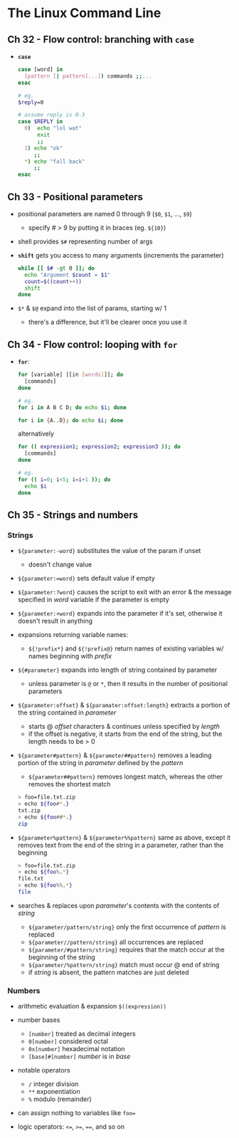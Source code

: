 # The Linux Command Line

## Ch 32 - Flow control: branching with `case`

* __`case`__
  ```bash
  case [word] in
    [pattern [| pattern]...]) commands ;;...
  esac

  # eg.
  $reply=0

  # assume reply is 0-3
  case $REPLY in
    0)  echo "lol wat"
        exit
        ;;
    1) echo "ok"
       ;;
    *) echo "fall back"
       ;;
  esac
  ```

## Ch 33 - Positional parameters

* positional parameters are named 0 through 9 (`$0`, `$1`, ..., `$9`)
  - specify # > 9 by putting it in braces (eg. `${10}`)

* shell provides `$#` representing number of args

* __`shift`__ gets you access to many arguments (increments the parameter)
  ```bash
  while [[ $# -gt 0 ]]; do
    echo "Argument $count = $1"
    count=$((count++))
    shift
  done
  ```

* `$*` & `$@` expand into the list of params, starting w/ 1
  - there's a difference, but it'll be clearer once you use it

## Ch 34 - Flow control: looping with `for`

* __`for`__:
  ```bash
  for [variable] [[in [words]]]; do
    [commands]
  done

  # eg.
  for i in A B C D; do echo $i; done

  for i in {A..D}; do echo $i; done
  ```

  alternatively

  ```bash
  for (( expression1; expression2; expression3 )); do
    [commands]
  done

  # eg.
  for (( i=0; i<5; i=i+1 )); do
    echo $i
  done
  ```

## Ch 35 - Strings and numbers

### Strings

* `${parameter:-word}` substitutes the value of the param if unset
  - doesn't change value

* `${parameter:=word}` sets default value if empty

* `${parameter:?word}` causes the script to exit with an error & the message specified in _word_ variable if the parameter is empty

* `${parameter:+word}` expands into the parameter if it's set, otherwise it doesn't result in anything

* expansions returning variable names:
  - `${!prefix*}` and `${!prefix@}` return names of existing variables w/ names beginning with _prefix_

* `${#parameter}` expands into length of string contained by parameter
  - unless parameter is `@` or `*`, then it results in the number of positional parameters

* `${parameter:offset}` & `${paramater:offset:length}` extracts a portion of the string contained in _parameter_
  - starts @ _offset_ characters & continues unless specified by _length_
  - if the offset is negative, it starts from the end of the string, but the length needs to be > 0

* `${parameter#pattern}` & `${parameter##pattern}` removes a leading portion of the string in _parameter_ defined by the _pattern_
  - `${parameter##pattern}` removes longest match, whereas the other removes the shortest match
  ```bash
  > foo=file.txt.zip
  > echo ${foo#*.}
  txt.zip
  > echo ${foo##*.}
  zip
  ```

* `${parameter%pattern}` & `${parameter%%pattern}` same as above, except it removes text from the end of the string in a parameter, rather than the beginning
  ```bash
  > foo=file.txt.zip
  > echo ${foo%.*}
  file.txt
  > echo ${foo%%.*}
  file
  ```

* searches & replaces upon _parameter_'s contents with the contents of _string_
  - `${parameter/pattern/string}` only the first occurrence of _pattern_ is replaced
  - `${parameter//pattern/string}` all occurrences are replaced
  - `${parameter/#pattern/string}` requires that the match occur at the beginning of the string
  - `${parameter/%pattern/string}` match must occur @ end of string
  - if _string_ is absent, the pattern matches are just deleted

### Numbers

* arithmetic evaluation & expansion `$((expression))`

* number bases
  - `[number]` treated as decimal integers
  - `0[number]` considered octal
  - `0x[number]` hexadecimal notation
  - `[base]#[number]` _number_ is in _base_

* notable operators
  - `/` integer division
  - `**` exponentiation
  - `%` modulo (remainder)

* can assign nothing to variables like `foo=`

* logic operators: `<=`, `>=`, `==`, and so on
